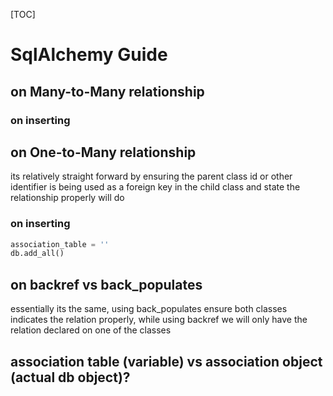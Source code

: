 [TOC]
# SqlAlchemy Guide

## on Many-to-Many relationship

### on inserting

## on One-to-Many relationship

its relatively straight forward by ensuring the parent class id or other identifier is being used as a foreign key in the child class and state the relationship properly will do

### on inserting

```python
association_table = ''
db.add_all()
```

## on backref vs back_populates

essentially its the same, using back_populates ensure both classes indicates the relation properly, while using backref we will only have the relation declared on one of the classes

## association table (variable) vs association object (actual db object)? 